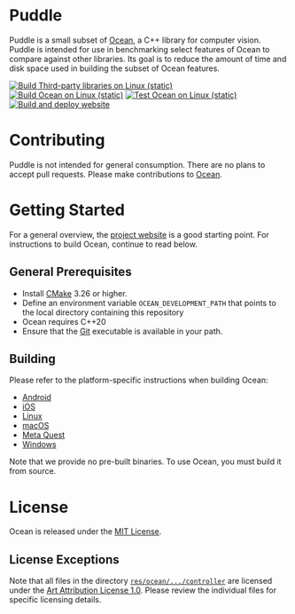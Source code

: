# Puddle

Puddle is a small subset of [Ocean](https://facebookresearch.github.io/ocean/), a C++ library for computer vision.  Puddle is intended for use in benchmarking select features of Ocean to compare against other libraries.  Its goal is to reduce the amount of time and disk space used in building the subset of Ocean features.

[![Build Third-party libraries on Linux (static)](https://github.com/RamenEggs/puddle/actions/workflows/build_thirdparty_linux.yml/badge.svg)](https://github.com/RamenEggs/puddle/actions/workflows/build_thirdparty_linux.yml)
[![Build Ocean on Linux (static)](https://github.com/RamenEggs/puddle/actions/workflows/build_ocean_linux.yml/badge.svg)](https://github.com/RamenEggs/puddle/actions/workflows/build_ocean_linux.yml)
[![Test Ocean on Linux (static)](https://github.com/RamenEggs/puddle/actions/workflows/test_ocean_linux.yml/badge.svg)](https://github.com/RamenEggs/puddle/actions/workflows/test_ocean_linux.yml)
[![Build and deploy website](https://github.com/RamenEggs/puddle/actions/workflows/build_and_deploy_website.yml/badge.svg)](https://github.com/RamenEggs/puddle/actions/workflows/build_and_deploy_website.yml)

# Contributing

Puddle is not intended for general consumption.  There are no plans to accept pull requests.  Please make contributions to [Ocean](https://github.com/facebookresearch/ocean/).

# Getting Started

For a general overview, the [project website](https://facebookresearch.github.io/ocean/) is a good starting point. For instructions to build Ocean, continue to read below.

## General Prerequisites

- Install [CMake](https://cmake.org/download/) 3.26 or higher.
- Define an environment variable `OCEAN_DEVELOPMENT_PATH` that points to the local directory containing this repository
- Ocean requires C++20
- Ensure that the [Git](https://www.git-scm.com/downloads) executable is available in your path.

## Building

Please refer to the platform-specific instructions when building Ocean:

* [Android](building_for_android.md)
* [iOS](building_for_ios.md)
* [Linux](building_for_linux.md)
* [macOS](building_for_macos.md)
* [Meta Quest](building_for_meta_quest.md)
* [Windows](building_for_windows.md)

Note that we provide no pre-built binaries. To use Ocean, you must build it from source.

# License

Ocean is released under the [MIT License](LICENSE).

## License Exceptions

Note that all files in the directory [`res/ocean/.../controller`](res/ocean/platform/meta/quest/application/assets/ocean_meta_quest_application/controller/)
are licensed under the [Art Attribution License 1.0](res/ocean/platform/meta/quest/application/assets/ocean_meta_quest_application/controller/LICENSE).
Please review the individual files for specific licensing details.
